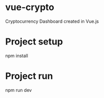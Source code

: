 # vue-crypto

Cryptocurrency Dashboard created in Vue.js


# Project setup

npm install


# Project run

npm run dev
